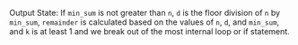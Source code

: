 Output State: If `min_sum` is not greater than `n`, `d` is the floor division of `n` by `min_sum`, `remainder` is calculated based on the values of `n`, `d`, and `min_sum`, and `k` is at least 1 and we break out of the most internal loop or if statement.